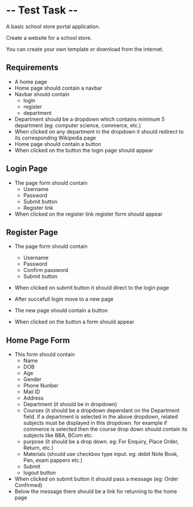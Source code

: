 # -- Test Task --

A basic school store portal application.

Create a website for a school store.

You can create your own template or download from the internet.

## Requirements

- A home page
- Home page should contain a navbar
- Navbar should contain
	- login
	- register
	- department
- Department should be a dropdown which contains minimum 5 department (eg: computer science, commerce, etc.)
- When clicked on any department in the dropdown it should redirect to its corresponding Wikipedia page
- Home page should contain a button
- When clicked on the button the login page should appear

## Login Page

- The page form should contain
	- Username
	- Password
	- Submit button
	- Register link
- When clicked on the register link register form should appear

## Register Page

- The page form should contain
	- Username
	- Password
	- Confirm password
	- Submit button
- When clicked on submit button it should direct to the login page

- After succefull login move to a new page
- The new page should contain a button
- When clicked on the button a form should appear

## Home Page Form

- This form should contain
	- Name
	- DOB
	- Age
	- Gender
	- Phone Nunber
	- Mail ID
	- Address
	- Department (it should be in dropdown)
	- Courses (it should be a dropdown dependant on the Department field. if a department is selected in the above dropdown, related subjects must be displayed in this dropdown. for example if commerce is selected then the course drop down should contain its subjects like BBA, BCom etc.
	- purpose (it should be a drop down. eg: For Enquiry, Place Order, Return, etc.)
	- Materials (should use checkbox type input. eg: debit Note Book, Pen, exam pappers etc.)
	- Submit
	- logout button
- When clicked on submit button it should pass a message (eg: Order Confirmed) 
- Below the message there should be a link for returning to the home page